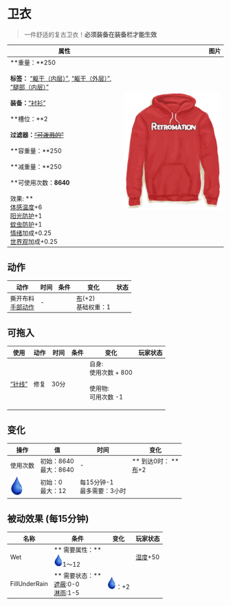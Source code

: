 # 卫衣  
> 一件舒适的复古卫衣！<b>必须装备在装备栏才能生效</b>  
  
  属性  |   图片   
 ----  |  ----:   
 **重量：**250<br><br>**标签：**	[“躯干（内层）”](tag_InnerTorso.md), [“躯干（外层）”](tag_OuterTorso.md), [“腿部（内层）”](tag_Clothing.md)<br><br>**装备：**[“衬衫”](eTag_Shirt.md)<br><br>**槽位：**2<br><br>**过滤器：**~~[“可泼溅的”](tag_Spillable.md)~~<br><br>**容重量：**250<br><br>**减重量：**250<br><br>**可使用次数：**8640<br><br>** 效果: **<br>[体感温度](TemperaturePerceived.md)+6<br>[阳光防护](SunProtection.md)+1<br>[蚊虫防护](BugProtection.md)+1<br>[情绪](Morale.md)加成+0.25<br>[世界观](Structure.md)加成+0.25  |  ![](Sprite/HoodieRetromation.png)   
  
## 动作  
动作  |  时间  |  条件  |  变化  |  状态  
----  |  ----  |  ----  |  ----  |  ----  
撕开布料<br>[手部动作](HandAction.md)  |  -  |    |  [布](Cloth.md)(+2)<br>基础权重：1<br>  |    
## 可拖入  
使用  |  动作  |  时间  |  条件  |  变化  |  玩家状态  
----  |  ----  |  ----  |  ----  |  ----  |  ----  
[“针线”](tag_ThreadedNeedle.md)  |  修复  |  30分  |    |  自身:<br>使用次数 + 800<br><br>使用物:<br>可用次数  -1<br><br>  |    
## 变化   
操作  |  值  |  时间  |  变化  
----  |  ----  |  ----  |  ----  
使用次数  |  初始：8640<br>最大：8640  |  -  |  ** 到达0时： **<br>[布](Cloth.md)+2   
<img decoding="async" src="Sprite/Thirst.png" style="width:30px;">  |  初始：0<br>最大：12  |  每15分钟-1<br>最多需要：3小时  |    
## 被动效果 (每15分钟)  
名称  |  条件  |  变化  |  玩家状态  
----  |  ----  |  ----  |  ----  
Wet  |  ** 需要属性：**<br><img decoding="async" src="Sprite/Thirst.png" style="width:20px;">1～12  |    |  [湿度](Wetness.md)+50  
FillUnderRain  |  ** 需要状态：**<br>[遮蔽](Sheltered.md):0-0<br>[淋雨](RainExposure.md):1-5  |  <img decoding="async" src="Sprite/Thirst.png" style="width:20px;">：+2  |    
